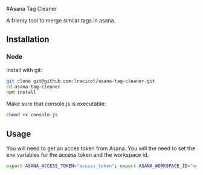 #Asana Tag Cleaner

A frienly tool to merge similar tags in asana.

## Installation

### Node

Install with git:

```sh
git clone git@github.com:lracicot/asana-tag-cleaner.git
cd asana-tag-cleaner
npm install
```

Make sure that console.js is executable:

```sh
chmod +x console.js
```

## Usage

You will need to get an acces token from Asana. You will the need to set the env variables for the access token and the workspace id.

```sh
export ASANA_ACCESS_TOKEN="access_token"; export ASANA_WORKSPACE_ID="my_workspace_id"; ./console.js
```